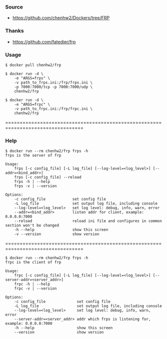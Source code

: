 ### Source
- https://github.com/chenhw2/Dockers/tree/FRP
  
### Thanks
- https://github.com/fatedier/frp
  
### Usage
```
$ docker pull chenhw2/frp

$ docker run -d \
    -e "ARGS=frps" \
    -v path_to_frps.ini:/frp/frps.ini \
    -p 7000:7000/tcp -p 7000:7000/udp \
    chenhw2/frp

$ docker run -d \
    -e "ARGS=frpc" \
    -v path_to_frpc.ini:/frp/frpc.ini \
    chenhw2/frp
```
=================================================================================
### Help
```
$ docker run --rm chenhw2/frp frps -h
frps is the server of frp

Usage: 
    frps [-c config_file] [-L log_file] [--log-level=<log_level>] [--addr=<bind_addr>]
    frps [-c config_file] --reload
    frps -h | --help
    frps -v | --version

Options:
    -c config_file            set config file
    -L log_file               set output log file, including console
    --log-level=<log_level>   set log level: debug, info, warn, error
    --addr=<bind_addr>        listen addr for client, example: 0.0.0.0:7000
    --reload                  reload ini file and configures in common section won't be changed
    -h --help                 show this screen
    -v --version              show version
```
=================================================================================
```
$ docker run --rm chenhw2/frp frps -h
frpc is the client of frp

Usage: 
    frpc [-c config_file] [-L log_file] [--log-level=<log_level>] [--server-addr=<server_addr>]
    frpc -h | --help
    frpc -v | --version

Options:
    -c config_file              set config file
    -L log_file                 set output log file, including console
    --log-level=<log_level>     set log level: debug, info, warn, error
    --server-addr=<server_addr> addr which frps is listening for, example: 0.0.0.0:7000
    -h --help                   show this screen
    --version                   show version
```
